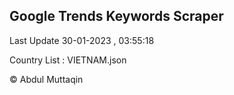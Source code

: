 

## Google Trends Keywords Scraper 
 
Last Update 30-01-2023 , 03:55:18

Country List :
VIETNAM.json



© Abdul Muttaqin 

